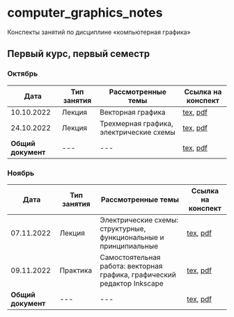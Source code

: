 # computer_graphics_notes

Конспекты занятий по дисциплине «компьютерная графика»

## Первый курс, первый семестр

### Октябрь

| Дата | Тип занятия | Рассмотренные темы | Ссылка на конспект |
|------|-------------|--------------------|--------------------|
| 10.10.2022 | Лекция | Векторная графика | [tex](years/year_01/semester_01/october/10-10-2022.tex), [pdf](years/year_01/semester_01/october/render/10-10-2022.pdf)       |
| 24.10.2022 | Лекция | Трехмерная графика, электрические схемы | [tex](years/year_01/semester_01/october/24-10-2022.tex), [pdf](years/year_01/semester_01/october/render/24-10-2022.pdf) |
| **Общий документ** | --- | --- | [tex](years/year_01/semester_01/october/october.tex), [pdf](years/year_01/semester_01/october/render/october.pdf) |

### Ноябрь

| Дата | Тип занятия | Рассмотренные темы | Ссылка на конспект |
|------|-------------|--------------------|--------------------|
| 07.11.2022 | Лекция | Электрические схемы: структурные, функциональные и принципиальные | [tex](years/year_01/semester_01/november/07-11-2022.tex), [pdf](years/year_01/semester_01/november/render/07-11-2022.pdf) |
| 09.11.2022 | Практика | Самостоятельная работа: векторная графика, графический редактор Inkscape | [tex](years/year_01/semester_01/november/09-11-2022.tex), [pdf](years/year_01/semester_01/november/render/09-11-2022.pdf) |
| **Общий документ** | --- | --- | [tex](years/year_01/semester_01/november/november.tex), [pdf](years/year_01/semester_01/november/render/november.pdf) |
